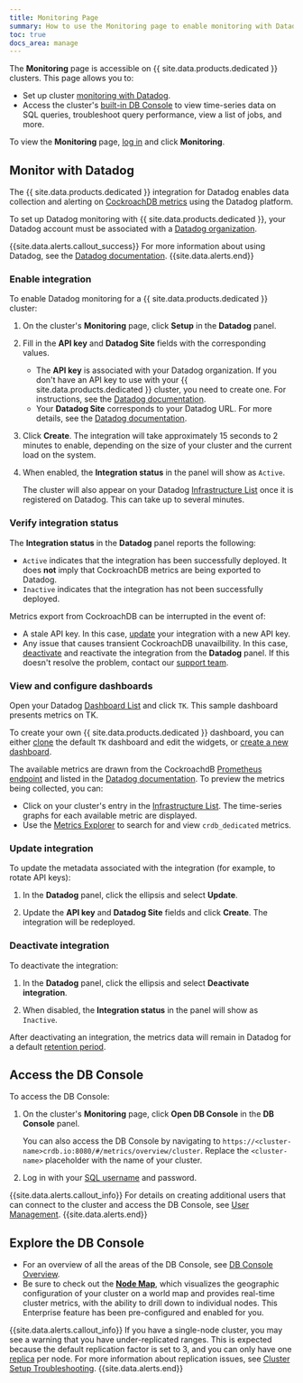 ```yaml
---
title: Monitoring Page
summary: How to use the Monitoring page to enable monitoring with Datadog and access the DB Console.
toc: true
docs_area: manage
---
```


The **Monitoring** page is accessible on {{ site.data.products.dedicated }} clusters. This page allows you to:

- Set up cluster [monitoring with Datadog](#monitor-with-datadog).
- Access the cluster's [built-in DB Console](#access-the-db-console) to view time-series data on SQL queries, troubleshoot query performance, view a list of jobs, and more.

To view the **Monitoring** page, [log in](https://cockroachlabs.cloud/) and click **Monitoring**.

## Monitor with Datadog

The {{ site.data.products.dedicated }} integration for Datadog enables data collection and alerting on [CockroachDB metrics](https://docs.datadoghq.com/integrations/tk) using the Datadog platform.

To set up Datadog monitoring with {{ site.data.products.dedicated }}, your Datadog account must be associated with a [Datadog organization](https://docs.datadoghq.com/account_management/#organizations).

{{site.data.alerts.callout_success}}
For more information about using Datadog, see the [Datadog documentation](https://docs.datadoghq.com/).
{{site.data.alerts.end}}

### Enable integration

To enable Datadog monitoring for a {{ site.data.products.dedicated }} cluster:

1. On the cluster's **Monitoring** page, click **Setup** in the **Datadog** panel.

1. Fill in the **API key** and **Datadog Site** fields with the corresponding values.
    - The **API key** is associated with your Datadog organization. If you don't have an API key to use with your {{ site.data.products.dedicated }} cluster, you need to create one. For instructions, see the [Datadog documentation](https://docs.datadoghq.com/account_management/api-app-keys/#add-an-api-key-or-client-token).
    - Your **Datadog Site** corresponds to your Datadog URL. For more details, see the [Datadog documentation](https://docs.datadoghq.com/getting_started/site/).

1. Click **Create**. The integration will take approximately 15 seconds to 2 minutes to enable, depending on the size of your cluster and the current load on the system.

1. When enabled, the **Integration status** in the panel will show as `Active`.

    The cluster will also appear on your Datadog [Infrastructure List](https://docs.datadoghq.com/infrastructure/list/) once it is registered on Datadog. This can take up to several minutes.

### Verify integration status

The **Integration status** in the **Datadog** panel reports the following:

- `Active` indicates that the integration has been successfully deployed. It does **not** imply that CockroachDB metrics are being exported to Datadog.
- `Inactive` indicates that the integration has not been successfully deployed.

Metrics export from CockroachDB can be interrupted in the event of:

- A stale API key. In this case, [update](#update-integration) your integration with a new API key.
- Any issue that causes transient CockroachDB unavailbility. In this case, [deactivate](#deactivate-integration) and reactivate the integration from the **Datadog** panel. If this doesn't resolve the problem, contact our [support team](https://support.cockroachlabs.com/).

### View and configure dashboards

Open your Datadog [Dashboard List](https://docs.datadoghq.com/dashboards/#dashboard-list) and click `TK`. This sample dashboard presents metrics on TK.

To create your own {{ site.data.products.dedicated }} dashboard, you can either [clone](https://docs.datadoghq.com/dashboards/#clone-dashboard) the default `TK` dashboard and edit the widgets, or [create a new dashboard](https://docs.datadoghq.com/dashboards/#new-dashboard).

The available metrics are drawn from the CockroachdB [Prometheus endpoint](monitoring-and-alerting.html#prometheus-endpoint) and listed in the [Datadog documentation](https://docs.datadoghq.com/integrations/tk). To preview the metrics being collected, you can:

- Click on your cluster's entry in the [Infrastructure List](https://docs.datadoghq.com/infrastructure/list/). The time-series graphs for each available metric are displayed.
- Use the [Metrics Explorer](https://docs.datadoghq.com/metrics/explorer/) to search for and view `crdb_dedicated` metrics.

### Update integration

To update the metadata associated with the integration (for example, to rotate API keys):

1. In the **Datadog** panel, click the ellipsis and select **Update**.

1. Update the **API key** and **Datadog Site** fields and click **Create**. The integration will be redeployed. 

### Deactivate integration

To deactivate the integration:

1. In the **Datadog** panel, click the ellipsis and select **Deactivate integration**.

1. When disabled, the **Integration status** in the panel will show as `Inactive`.

After deactivating an integration, the metrics data will remain in Datadog for a default [retention period](https://docs.datadoghq.com/developers/guide/data-collection-resolution-retention/). 

## Access the DB Console

To access the DB Console:

1. On the cluster's **Monitoring** page, click **Open DB Console** in the **DB Console** panel.

    You can also access the DB Console by navigating to `https://<cluster-name>crdb.io:8080/#/metrics/overview/cluster`. Replace the `<cluster-name>` placeholder with the name of your cluster.

2. Log in with your [SQL username](user-authorization.html) and password.

{{site.data.alerts.callout_info}}
For details on creating additional users that can connect to the cluster and access the DB Console, see [User Management](user-authorization.html).
{{site.data.alerts.end}}

## Explore the DB Console

- For an overview of all the areas of the DB Console, see [DB Console Overview](../{{site.versions["stable"]}}/ui-overview.html).
- Be sure to check out the [**Node Map**](../{{site.versions["stable"]}}/ui-overview.html), which visualizes the geographic configuration of your cluster on a world map and provides real-time cluster metrics, with the ability to drill down to individual nodes. This Enterprise feature has been pre-configured and enabled for you.

{{site.data.alerts.callout_info}}
If you have a single-node cluster, you may see a warning that you have under-replicated ranges. This is expected because the default replication factor is set to 3, and you can only have one [replica](../{{site.versions["stable"]}}/architecture/overview.html#terms) per node. For more information about replication issues, see [Cluster Setup Troubleshooting](../{{site.versions["stable"]}}/cluster-setup-troubleshooting.html#db-console-shows-under-replicated-unavailable-ranges).
{{site.data.alerts.end}}